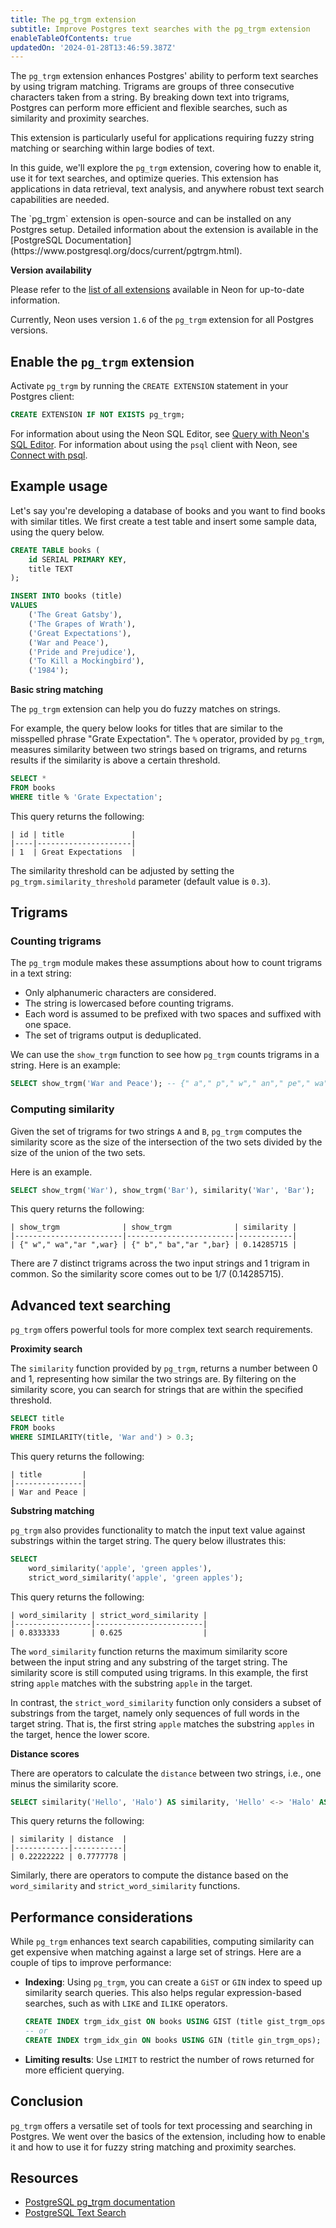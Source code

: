 ```yaml
---
title: The pg_trgm extension
subtitle: Improve Postgres text searches with the pg_trgm extension
enableTableOfContents: true
updatedOn: '2024-01-28T13:46:59.387Z'
---
```


The `pg_trgm` extension enhances Postgres' ability to perform text searches by using trigram matching. Trigrams are groups of three consecutive characters taken from a string. By breaking down text into trigrams, Postgres can perform more efficient and flexible searches, such as similarity and proximity searches. 

This extension is particularly useful for applications requiring fuzzy string matching or searching within large bodies of text.

<CTA />

In this guide, we'll explore the `pg_trgm` extension, covering how to enable it, use it for text searches, and optimize queries. This extension has applications in data retrieval, text analysis, and anywhere robust text search capabilities are needed.

<Admonition type="note">
    The `pg_trgm` extension is open-source and can be installed on any Postgres setup. Detailed information about the extension is available in the [PostgreSQL Documentation](https://www.postgresql.org/docs/current/pgtrgm.html).
</Admonition>

**Version availability**

Please refer to the [list of all extensions](https://neon.tech/docs/extensions/pg-extensions) available in Neon for up-to-date information. 

Currently, Neon uses version `1.6` of the `pg_trgm` extension for all Postgres versions.

## Enable the `pg_trgm` extension

Activate `pg_trgm` by running the `CREATE EXTENSION` statement in your Postgres client:

```sql
CREATE EXTENSION IF NOT EXISTS pg_trgm;
```

For information about using the Neon SQL Editor, see [Query with Neon's SQL Editor](/docs/get-started-with-neon/query-with-neon-sql-editor). For information about using the `psql` client with Neon, see [Connect with psql](/docs/connect/query-with-psql-editor). 

## Example usage

Let's say you're developing a database of books and you want to find books with similar titles. We first create a test table and insert some sample data, using the query below.

```sql
CREATE TABLE books (
    id SERIAL PRIMARY KEY,
    title TEXT
);

INSERT INTO books (title)
VALUES 
    ('The Great Gatsby'),
    ('The Grapes of Wrath'),
    ('Great Expectations'),
    ('War and Peace'),
    ('Pride and Prejudice'),
    ('To Kill a Mockingbird'),
    ('1984');
```

**Basic string matching**

The `pg_trgm` extension can help you do fuzzy matches on strings. 

For example, the query below looks for titles that are similar to the misspelled phrase "Grate Expectation". The `%` operator, provided by `pg_trgm`, measures similarity between two strings based on trigrams, and returns results if the similarity is above a certain threshold.

```sql
SELECT *
FROM books
WHERE title % 'Grate Expectation';
```

This query returns the following:
```text
| id | title               |
|----|---------------------|
| 1  | Great Expectations  |
```

The similarity threshold can be adjusted by setting the `pg_trgm.similarity_threshold` parameter (default value is `0.3`). 

## Trigrams

### Counting trigrams

The `pg_trgm` module makes these assumptions about how to count trigrams in a text string:

- Only alphanumeric characters are considered. 
- The string is lowercased before counting trigrams.
- Each word is assumed to be prefixed with two spaces and suffixed with one space. 
- The set of trigrams output is deduplicated.

We can use the `show_trgm` function to see how `pg_trgm` counts trigrams in a string. Here is an example: 

```sql
SELECT show_trgm('War and Peace'); -- {" a"," p"," w"," an"," pe"," wa",ace,and,"ar ","ce ",eac,"nd ",pea,war}
```

### Computing similarity

Given the set of trigrams for two strings `A` and `B`, `pg_trgm` computes the similarity score as the size of the intersection of the two sets divided by the size of the union of the two sets. 

Here is an example. 
```sql
SELECT show_trgm('War'), show_trgm('Bar'), similarity('War', 'Bar');
```

This query returns the following:
```text
| show_trgm              | show_trgm              | similarity |
|------------------------|------------------------|------------|
| {" w"," wa","ar ",war} | {" b"," ba","ar ",bar} | 0.14285715 |
```

There are 7 distinct trigrams across the two input strings and 1 trigram in common. So the similarity score comes out to be 1/7 (0.14285715). 

## Advanced text searching

`pg_trgm` offers powerful tools for more complex text search requirements. 

**Proximity search**

The `similarity` function provided by `pg_trgm`, returns a number between 0 and 1, representing how similar the two strings are. By filtering on the similarity score, you can search for strings that are within the specified threshold. 

```sql
SELECT title
FROM books
WHERE SIMILARITY(title, 'War and') > 0.3;
```

This query returns the following:
```text
| title         |
|---------------|
| War and Peace |
```

**Substring matching**

`pg_trgm` also provides functionality to match the input text value against substrings within the target string. The query below illustrates this:

```sql
SELECT 
    word_similarity('apple', 'green apples'),
    strict_word_similarity('apple', 'green apples');
```

This query returns the following:
```text
| word_similarity | strict_word_similarity |
|-----------------|------------------------|
| 0.8333333       | 0.625                  |
```

The `word_similarity` function returns the maximum similarity score between the input string and any substring of the target string. The similarity score is still computed using trigrams. In this example, the first string `apple` matches with the substring `apple` in the target. 

In contrast, the `strict_word_similarity` function only considers a subset of substrings from the target, namely only sequences of full words in the target string. That is, the first string `apple` matches the substring `apples` in the target, hence the lower score. 

**Distance scores**

There are operators to calculate the `distance` between two strings, i.e., one minus the similarity score. 

```sql
SELECT similarity('Hello', 'Halo') AS similarity, 'Hello' <-> 'Halo' AS distance;
```

This query returns the following:
```text
| similarity | distance  |
|------------|-----------|
| 0.22222222 | 0.7777778 |
```

Similarly, there are operators to compute the distance based on the `word_similarity`  and `strict_word_similarity` functions. 

## Performance considerations

While `pg_trgm` enhances text search capabilities, computing similarity can get expensive when matching against a large set of strings. Here are a couple of tips to improve performance:

- **Indexing**: Using `pg_trgm`, you can create a `GiST` or `GIN` index to speed up similarity search queries. This also helps regular expression-based searches, such as with `LIKE` and `ILIKE` operators. 
    ```sql
    CREATE INDEX trgm_idx_gist ON books USING GIST (title gist_trgm_ops);
    -- or
    CREATE INDEX trgm_idx_gin ON books USING GIN (title gin_trgm_ops);
    ```

- **Limiting results**: Use `LIMIT` to restrict the number of rows returned for more efficient querying.

## Conclusion

`pg_trgm` offers a versatile set of tools for text processing and searching in Postgres. We went over the basics of the extension, including how to enable it and how to use it for fuzzy string matching and proximity searches. 

## Resources

- [PostgreSQL pg_trgm documentation](https://www.postgresql.org/docs/current/pgtrgm.html)
- [PostgreSQL Text Search](https://www.postgresql.org/docs/current/textsearch.html)

<NeedHelp/>
